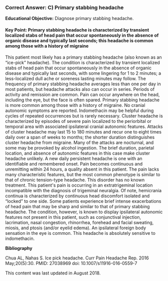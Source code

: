
### Correct Answer: C) Primary stabbing headache 

**Educational Objective:** Diagnose primary stabbing headache.

#### **Key Point:** Primary stabbing headache is characterized by transient localized stabs of head pain that occur spontaneously in the absence of organic disease and typically last seconds; this headache is common among those with a history of migraine

This patient most likely has a primary stabbing headache (also known as an “ice-pick” headache). The condition is characterized by transient localized stabs of head pain that occur spontaneously in the absence of organic disease and typically last seconds, with some lingering for 1 to 2 minutes; a less-localized dull ache or soreness lasting minutes may follow. The frequency of primary stabbing headache averages less than one per day in most patients, but headache attacks also can occur in series. Periods of activity and remission are common. Pain can occur anywhere on the head, including the eye, but the face is often spared. Primary stabbing headache is more common among those with a history of migraine. No cranial autonomic symptoms are reported. Indomethacin may be helpful during cycles of repeated occurrences but is rarely necessary.
Cluster headache is characterized by episodes of severe pain localized to the periorbital or temporal area with associated ipsilateral cranial autonomic features. Attacks of cluster headache may last 15 to 180 minutes and recur one to eight times daily over a span of weeks to months; the shorter duration distinguishes cluster headache from migraine. Many of the attacks are nocturnal, and some may be provoked by alcohol ingestion. The brief duration, parietal location, and absence of autonomic features in this case make cluster headache unlikely.
A new daily persistent headache is one with an identifiable and remembered onset. Pain becomes continuous and unremitting within 24 hours, a quality absent in this patient. The pain lacks many characteristic features, but the most common phenotype is similar to that of chronic tension-type headache. This disorder has no known treatment.
This patient's pain is occurring in an extratrigeminal location incompatible with the diagnosis of trigeminal neuralgia.
Of note, hemicrania continua is characterized by continuous head discomfort isolated and “locked” to one side. Some patients experience brief intense exacerbations of head pain that may be sharp and similar to that of primary stabbing headache. The condition, however, is known to display ipsilateral autonomic features not present in this patient, such as conjunctival injection, lacrimation, nasal congestion, rhinorrhea, forehead and facial sweating, miosis, and ptosis (and/or eyelid edema). An ipsilateral foreign body sensation in the eye is common. This headache is absolutely sensitive to indomethacin.

**Bibliography**

Chua AL, Nahas S. Ice pick headache. Curr Pain Headache Rep. 2016 May;20(5):30. PMID: 27038969 doi: 10.1007/s11916-016-0559-7

This content was last updated in August 2018.